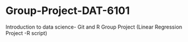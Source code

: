 # Group-Project-DAT-6101
Introduction to data science- Git and R Group Project (Linear Regression Project -R script)

